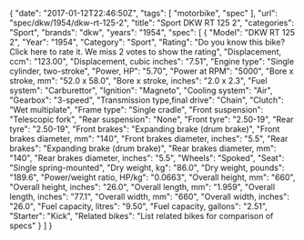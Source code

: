 {
    "date": "2017-01-12T22:46:50Z",
    "tags": [
        "motorbike",
        "spec"
    ],
    "url": "spec\/dkw\/1954\/dkw-rt-125-2",
    "title": "Sport DKW RT 125 2",
    "categories": "Sport",
    "brands": "dkw",
    "years": "1954",
    "spec": [
        {
            "Model": "DKW RT 125 2",
            "Year": "1954",
            "Category": "Sport",
            "Rating": "Do you know this bike?Click here to rate it. We miss 2 votes to show the rating",
            "Displacement, ccm": "123.00",
            "Displacement, cubic inches": "7.51",
            "Engine type": "Single cylinder, two-stroke",
            "Power, HP": "5.70",
            "Power at RPM": "5000",
            "Bore x stroke, mm": "52.0 x 58.0",
            "Bore x stroke, inches": "2.0 x 2.3",
            "Fuel system": "Carburettor",
            "Ignition": "Magneto",
            "Cooling system": "Air",
            "Gearbox": "3-speed",
            "Transmission type,final drive": "Chain",
            "Clutch": "Wet multiplate",
            "Frame type": "Single cradle",
            "Front suspension": "Telescopic fork",
            "Rear suspension": "None",
            "Front tyre": "2.50-19",
            "Rear tyre": "2.50-19",
            "Front brakes": "Expanding brake (drum brake)",
            "Front brakes diameter, mm": "140",
            "Front brakes diameter, inches": "5.5",
            "Rear brakes": "Expanding brake (drum brake)",
            "Rear brakes diameter, mm": "140",
            "Rear brakes diameter, inches": "5.5",
            "Wheels": "Spoked",
            "Seat": "Single spring-mounted",
            "Dry weight, kg": "86.0",
            "Dry weight, pounds": "189.6",
            "Power\/weight ratio, HP\/kg": "0.0663",
            "Overall height, mm": "660",
            "Overall height, inches": "26.0",
            "Overall length, mm": "1.959",
            "Overall length, inches": "77.1",
            "Overall width, mm": "660",
            "Overall width, inches": "26.0",
            "Fuel capacity, litres": "9.50",
            "Fuel capacity, gallons": "2.51",
            "Starter": "Kick",
            "Related bikes": "List related bikes for comparison of specs"
        }
    ]
}